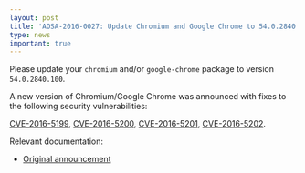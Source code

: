```yaml
---
layout: post
title: 'AOSA-2016-0027: Update Chromium and Google Chrome to 54.0.2840.100'
type: news
important: true
---
```


Please update your `chromium` and/or `google-chrome` package to version `54.0.2840.100`.

A new version of Chromium/Google Chrome was announced with fixes to the following security vulnerabilities:

[CVE-2016-5199](https://cve.mitre.org/cgi-bin/cvename.cgi?name=CVE-2016-5199), [CVE-2016-5200](https://cve.mitre.org/cgi-bin/cvename.cgi?name=CVE-2016-5200), [CVE-2016-5201](https://cve.mitre.org/cgi-bin/cvename.cgi?name=CVE-2016-5201), [CVE-2016-5202](https://cve.mitre.org/cgi-bin/cvename.cgi?name=CVE-2016-5202).

Relevant documentation:

- [Original announcement](https://googlechromereleases.blogspot.com/2016/11/stable-channel-update-for-desktop_9.html)
